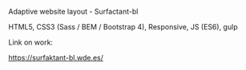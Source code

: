 Adaptive website layout - Surfactant-bl

HTML5, CSS3 (Sass / BEM / Bootstrap 4), Responsive, JS (ES6), gulp

Link on work:

https://surfaktant-bl.wde.es/
